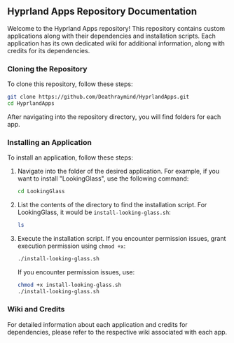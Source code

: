 ## Hyprland Apps Repository Documentation

Welcome to the Hyprland Apps repository! This repository contains custom applications along with their dependencies and installation scripts. Each application has its own dedicated wiki for additional information, along with credits for its dependencies.

### Cloning the Repository

To clone this repository, follow these steps:

```bash
git clone https://github.com/Deathraymind/HyprlandApps.git
cd HyprlandApps
```

After navigating into the repository directory, you will find folders for each app.

### Installing an Application

To install an application, follow these steps:

1. Navigate into the folder of the desired application. For example, if you want to install "LookingGlass", use the following command:

   ```bash
   cd LookingGlass
   ```

2. List the contents of the directory to find the installation script. For LookingGlass, it would be `install-looking-glass.sh`:

   ```bash
   ls
   ```

3. Execute the installation script. If you encounter permission issues, grant execution permission using `chmod +x`:

   ```bash
   ./install-looking-glass.sh
   ```

   If you encounter permission issues, use:

   ```bash
   chmod +x install-looking-glass.sh
   ./install-looking-glass.sh
   ```

### Wiki and Credits

For detailed information about each application and credits for dependencies, please refer to the respective wiki associated with each app.

